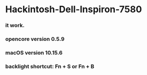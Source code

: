 # Hackintosh-Dell-Inspiron-7580

### it work.

### opencore version 0.5.9

### macOS version 10.15.6

### backlight shortcut: Fn + S or Fn + B
